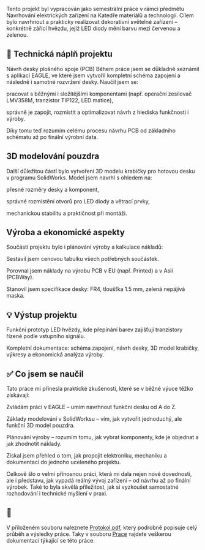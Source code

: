 Tento projekt byl vypracován jako semestrální práce v rámci předmětu Navrhování elektrických zařízení na Katedře materiálů a technologií. Cílem bylo navrhnout a prakticky realizovat dekorativní světelné zařízení – konkrétně zářící hvězdu, jejíž LED diody mění barvu mezi červenou a zelenou.

## 🔧 Technická náplň projektu
Návrh desky plošného spoje (PCB)
Během práce jsem se důkladně seznámil s aplikací EAGLE, ve které jsem vytvořil kompletní schéma zapojení a následně i samotné rozvržení desky. Naučil jsem se:

pracovat s běžnými i složitějšími komponentami (např. operační zesilovač LMV358M, tranzistor TIP122, LED matice),

správně je zapojit, rozmístit a optimalizovat návrh z hlediska funkčnosti i výroby.

Díky tomu teď rozumím celému procesu návrhu PCB od základního schématu až po finální výrobní data.

## 3D modelování pouzdra
Další důležitou částí bylo vytvoření 3D modelu krabičky pro hotovou desku v programu SolidWorks. Model jsem navrhl s ohledem na:

přesné rozměry desky a komponent,

správné rozmístění otvorů pro LED diody a větrací prvky,

mechanickou stabilitu a praktičnost při montáži.

## Výroba a ekonomické aspekty
Součástí projektu bylo i plánování výroby a kalkulace nákladů:

Sestavil jsem cenovou tabulku všech potřebných součástek.

Porovnal jsem náklady na výrobu PCB v EU (např. Printed) a v Asii (PCBWay).

Stanovil jsem specifikace desky: FR4, tloušťka 1.5 mm, zelená nepájivá maska.

## 💡 Výstup projektu
Funkční prototyp LED hvězdy, kde přepínání barev zajišťují tranzistory řízené podle vstupního signálu.

Kompletní dokumentace: schéma zapojení, návrh desky, 3D model krabičky, výkresy a ekonomická analýza výroby.

## ✅ Co jsem se naučil
Tato práce mi přinesla praktické zkušenosti, které se v běžné výuce těžko získávají:

Zvládám práci v EAGLE – umím navrhnout funkční desku od A do Z.

Základy modelování v SolidWorksu – vím, jak vytvořit jednoduchý, ale funkční 3D model pouzdra.

Plánování výroby – rozumím tomu, jak vybrat komponenty, kde je objednat a jak zhodnotit náklady.

Získal jsem přehled o tom, jak propojit elektroniku, mechaniku a dokumentaci do jednoho uceleného projektu.

Celkově šlo o velmi přínosnou práci, která mi dala nejen nové dovednosti, ale i představu, jak vypadá reálný vývoj zařízení – od návrhu až po finální výrobek. Také to byla skvělá příležitost, jak si vyzkoušet samostatné rozhodování i technické myšlení v praxi.

## 📄
V přiloženém souboru naleznete [Protokol.pdf](./Protokol.pdf), který podrobně popisuje celý průběh a výsledky práce. 
Taky v souboru [Prace](./Prace) тajdete veškerou dokumentaci týkající se této práce.
